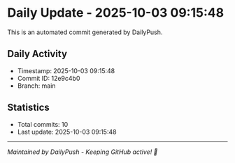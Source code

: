 # Daily Update - 2025-10-03 09:15:48

This is an automated commit generated by DailyPush.

## Daily Activity
- Timestamp: 2025-10-03 09:15:48
- Commit ID: 12e9c4b0
- Branch: main

## Statistics
- Total commits: 10
- Last update: 2025-10-03 09:15:48

---
*Maintained by DailyPush - Keeping GitHub active! 🚀*
